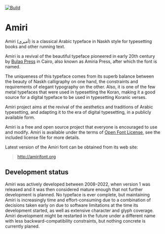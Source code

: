 [![Build](https://github.com/aliftype/amiri/actions/workflows/build.yml/badge.svg)](https://github.com/aliftype/amiri/actions/workflows/build.yml)

Amiri
=====

Amiri (أميري) is a classical Arabic typeface in Naskh style for typesetting books and
other running text.

Amiri is a revival of the beautiful typeface pioneered in early 20th century by
[Bulaq Press][1] in Cairo, also known as Amiria Press, after which the font is
named.

The uniqueness of this typeface comes from its superb balance between the
beauty of Naskh calligraphy on one hand, the constraints and requirements of
elegant typography on the other. Also, it is one of the few metal typefaces
that were used in typesetting the Koran, making it a good source for a digital
typeface to be used in typesetting Koranic verses.

Amiri project aims at the revival of the aesthetics and traditions of Arabic
typesetting, and adapting it to the era of digital typesetting, in a publicly
available form.

Amiri is a free and open source project that everyone is encouraged to use and
modify. Amiri is available under the terms of [Open Font License][2], see the
included license file for more details.

Latest version of the Amiri font can be obtained from its web site:

> http://amirifont.org

Development status
------------------

Amiri was actively developed between 2008–2022, when version 1 was released and
it was then considered mature enough that not further development is planned.
No typeface is ever complete, but maintaining Amiri is increasingly time and
effort-consuming due to a combination of decisions taken early on due to
software limitations at the time its development started, as well as extensive
character and glyph coverage. Amiri development might be restarted in the
future under a different name with less backward-compatibility constraints, but
nothing concrete is currently planed.

[1]: http://www.bibalex.org/bulaqpress/en/bulaq.htm "The Bulaq Press"
[2]: http://scripts.sil.org/OFL "The Open Font License"
